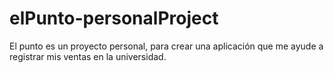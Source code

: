 # elPunto-personalProject
El punto es un proyecto personal, para crear una aplicación que me ayude a registrar mis ventas en la universidad.

